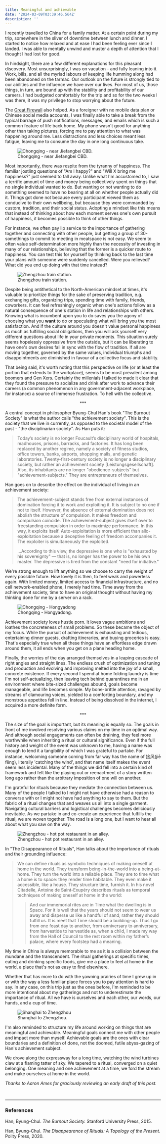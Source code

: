 ```yaml
---
title: Meaningful and achievable
date: '2024-03-09T03:39:46.564Z'
description: ''
---
```


I recently travelled to China for a family matter. At a certain point during my trip, somewhere in the sliver of downtime between lunch and dinner, I started to notice how relaxed and at ease I had been feeling ever since I landed. I was able to mentally unwind and muster a depth of attention that I thought I had lost for good.

In hindsight, there are a few different explanations for this pleasant discovery. Most unsurprisingly, I was on vacation - and fully leaning into it. Work, bills, and all the myriad labours of keeping life humming along had been abandoned on the tarmac. Our outlook on the future is strongly tied to our abilities and the influence we have over our lives. For most of us, those things, in turn, are bound up with the stability and profitability of our careers. I had budgeted comfortably for the trip and so for the two weeks I was there, it was my privilege to stop worrying about the future.

The [Great Firewall](https://en.wikipedia.org/wiki/Great_Firewall) also helped. As a foreigner with no mobile data plan or Chinese social media accounts, I was finally able to take a break from the typical barrage of push notifications, messages, and emails which is such a common feature of life back home. My phone wasn't good for anything other than taking pictures, forcing me to pay attention to what was happening around me. Less distractions and less choices meant less fatigue, leaving me to consume the day in one long continuous take.

<figure>
  <img
    src="../../assets/chongqing_xiaochijie.jpg"
    alt="Chongqing - near Jiefangbei CBD."
    title="Chongqing - near Jiefangbei CBD."
  />
  <figcaption>Chongqing - near Jiefangbei CBD.</figcaption>
</figure>

Most importantly, there was respite from the tyranny of happiness. The familiar jostling questions of "Am I happy?" and "Will X bring me happiness?" just seemed to fall away. Unlike what I'm accustomed to, I saw a terrific amount of time and money being collectively spent on things that no single individual wanted to do. But wanting or not wanting to do something seemed to have no bearing at all on whether people actually did it. Things got done not because every participant viewed them as conducive to their own wellbeing, but because they were commanded by custom, tradition, and their social status. Adopting a mindset like this means that instead of thinking about how each moment serves one's own pursuit of happiness, it becomes possible to think of other things.

For instance, we often pay lip service to the importance of gathering together and connecting with other people, but getting a group of 30-somethings to commit to meeting in meatspace is not easy. We seem to often value self-determination more highly than the necessity of investing in many of our relationships, believing that the former is a quicker route to happiness. You can test this for yourself by thinking back to the last time your plans with someone were suddenly cancelled. Were you relieved? What did you end up doing with that time instead? 

<figure>
  <img
    src="../../assets/train_station.jpg"
    alt="Zhengzhou train station."
    title="Zhengzhou train station."
  />
  <figcaption>Zhengzhou train station.</figcaption>
</figure>

Despite being antithetical to the North-American mindset at times, it's valuable to prioritize things for the sake of preserving tradition, e.g. exchanging gifts, organizing trips, spending time with family, friends, coworkers. It can feel refreshingly organic when one's actions follow as a natural consequence of one's station in life and relationships with others. Knowing what is incumbent upon you to do saves you the agony of choosing what you __want__ to do or speculating what will bring you the most satisfaction. And if the culture around you doesn't value personal happiness as much as fulfilling social obligations, then you will ask yourself very different questions about life in your private moments. This situation surely seems hopelessly oppressive from the outside, but it can be liberating to have one's own desires fall in sync with the flow of tradition. If all are moving together, governed by the same values, individual triumphs and disappointments are diminished in favour of a collective focus and stability.

That being said, it's worth noting that this perspective on life (or at least the portion that extends to the workplace), seems to be most prevalent among boomers and Gen Xers. Certainly the millenials I talked to made it clear that they found the pressure to socialize and drink after work to advance their careers (a common phenomenon in any government-adjacent workplace, for instance) a source of immense frustration. To hell with the collective.

<p style="text-align:center;">***</p>

A central concept in philosopher Byung-Chul Han's book "The Burnout Society" is what the author calls "the achievement society". This is the society that we live in currently, as opposed to the societal model of the past - "the disciplinarian society". As Han puts it: 

> Today’s society is no longer Foucault’s disciplinary world of hospitals, madhouses, prisons, barracks, and factories. It has long been replaced by another regime, namely a society of fitness studios, office towers, banks, airports, shopping malls, and genetic laboratories. Twenty-first-century society is no longer a disciplinary society, but rather an achievement society [Leistungsgesellschaft]. Also, its inhabitants are no longer "obedience-subjects" but "achievement-subjects." They are entrepreneurs of themselves.

Han goes on to describe the effect on the individual of living in an achievement society: 

> The achievement-subject stands free from external instances of domination forcing it to work and exploiting it. It is subject to no one if not to itself. However, the absence of external domination does not abolish the structure of compulsion. It makes freedom and compulsion coincide. The achievement-subject gives itself over to freestanding compulsion in order to maximize performance. In this way, it exploits itself. Auto-exploitation is more efficient than allo-exploitation because a deceptive feeling of freedom accompanies it. The exploiter is simultaneously the exploited.
>
> ...According to this view, the depressive is one who is "exhausted by his sovereignty" — that is, no longer has the power to be his own master. The depressive is tired from the constant "need for initiative."

We're strong enough to lift anything so we choose to carry the weight of every possible future. How lovely it is then, to feel weak and powerless again. With limited money, limited access to financial infrastructure, and no cell network-enabled phone, I merely had time. Time away from the achievement society, time to have an original thought without having my thinking done for me by a server on a rack.

<figure>
  <img
    src="../../assets/chongqing_hongyadong.jpg"
    alt="Chongqing - Hongyadong"
    title="Chongqing - Hongyadong"
  />
  <figcaption>Chongqing - Hongyadong.</figcaption>
</figure>

Achievement society loves hustle porn. It loves vague ambitions and loathes the concreteness of small problems. So these became the object of my focus. While the pursuit of achievement is exhausting and tedious, entertaining dinner guests, drafting itineraries, and buying groceries is easy. That's especially true when all these things have an effortless edge drawn around them, it all ends when you get on a plane heading home.

Finally, the worries of the day arranged themselves in a leaping cascade of right angles and straight lines. The endless crush of optimization and tuning and production and evolving and improving melted into the joy of a small, concrete existence. If every second I spend at home folding laundry is time I'm not self-actualizing, then leaving tech behind quarantines me in an environment where bite-sized challenges abound, goals become manageable, and life becomes simple. My bone-brittle attention, ravaged by streams of clamouring voices, yielded to a comforting boundary, and my monstrous appetites fell in line. Instead of being dissolved in the internet, I acquired a more definite form.

<p style="text-align:center;">***</p>

The size of the goal is important, but its meaning is equally so. The goals in front of me involved resolving various claims on my time in an optimal way. And although social engagements can often be draining, they feel more worthwhile when inheriting a ritual or cultural significance. Even if the full history and weight of the event was unknown to me, having a name was enough to lend it a tangibility of which I was grateful to partake. For instance, welcoming someone coming from far way has the name of 接风(jiē fēng), literally 'catching the wind', and that name itself makes the event seem less incidental. Many of the things we did fell into a certain kind of framework and felt like the playing out or reenactment of a story written long ago rather than the arbitrary imposition of one will on another.

I'm grateful for rituals because they mediate the connection between us. Many of the people I talked to I might not have otherwise had a reason to converse with or I might not have had anything to say to them. But the fabric of a ritual changes that and weaves us all into a single garment. Navigating cultural barriers and logistical challenges becomes deliciously inevitable. As we partake in and co-create an experience that fulfills the ritual, we are woven together. The road is a long one, but I want to hear all about what you saw on the way.

<figure>
  <img
    src="../../assets/huo_guo_dian.jpg"
    alt="Zhengzhou - hot pot restaurant in an alley."
    title="Zhengzhou - hot pot restaurant in an alley."
  />
  <figcaption>Zhengzhou - hot pot restaurant in an alley.</figcaption>
</figure>

In "The Disappearance of Rituals", Han talks about the importance of rituals and their grounding influence:

> We can define rituals as symbolic techniques of making oneself at home in the world. They transform being-in-the-world into a being-at-home. They turn the world into a reliable place. They are to time what a home is to space: they render time habitable. They even make it accessible, like a house. They structure time, furnish it. In his novel Citadelle, Antoine de Saint-Exupéry describes rituals as temporal techniques of making oneself at home in the world:
>> And our immemorial rites are in Time what the dwelling is in Space. For it is well that the years should not seem to wear us away and disperse us like a handful of sand; rather they should fulfill us. It is meet that Time should be a building-up. Thus I go from one feast day to another, from anniversary to anniversary, from harvestide to harvestide as, when a child, I made my way from the Hall of Council to the rest room within my father’s palace, where every footstep had a meaning.

My time in China is always memorable to me as it is a collision between the mundane and the transcendent. The ritual gatherings at specific times, eating and drinking specific foods, give me a place to feel at home in the world, a place that's not as easy to find elsewhere.

Whether that has more to do with the yawning prairies of time I grew up in or with the way a less familiar place forces you to pay attention is hard to say. In any case, on this trip just as the ones before, I'm reminded to be more intentional about my gatherings and not to underestimate the importance of ritual. All we have is ourselves and each other, our words, our hands, and a cup of time.

<figure>
  <img
    src="../../assets/expressway.jpg"
    alt="Shanghai to Zhengzhou"
    title="Shanghai to Zhengzhou"
  />
  <figcaption>Shanghai to Zhengzhou.</figcaption>
</figure>

I'm also reminded to structure my life around working on things that are meaningful and achievable. Meaningful goals connect me with other people and impact more than myself. Achievable goals are the ones with clear boundaries and a definition of done, not the doomed, futile abyss-gazing of Han's achievement subject.

We drove along the expressway for a long time, watching the wind turbines claw at a flaming tatter of sky. We tapered to a ritual, converged on a quiet belonging. One meaning and one achievement at a time, we ford the stream and make ourselves at home in the world. 


<em>Thanks to Aaron Ames for graciously reviewing an early draft of this post.</em>

<br />

---

<div style="word-break: break-word;">

### References

Han, Byung-Chul. _The Burnout Society._ Stanford University Press, 2015. 

Han, Byung-Chul. _The Disappearance of Rituals: A Topology of the Present._ Polity Press, 2020. 

</div>

